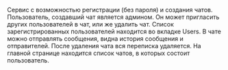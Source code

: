 Сервис с возможностью регистрации (без пароля) и создания чатов. Пользователь, создавший чат является админом.
Он может пригласить других пользователей в чат, или же удалить чат. Список зарегистрированных пользователей находится 
во вкладке Users. В чате можно отправлять сообщения, видна история сообщения и отправителей. После удаления чата вся переписка удаляется.
На главной странице находится список чатов, в которых состоит пользователь.
